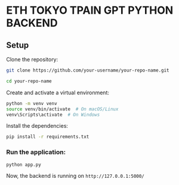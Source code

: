 # ETH TOKYO TPAIN GPT PYTHON BACKEND

## Setup

Clone the repository:

```zsh
git clone https://github.com/your-username/your-repo-name.git
```

```zsh
cd your-repo-name
```

Create and activate a virtual environment:

```zsh
python -m venv venv
source venv/bin/activate  # On macOS/Linux
venv\Scripts\activate  # On Windows
```

Install the dependencies:

```zsh
pip install -r requirements.txt
```

### Run the application:

```zsh
python app.py
```

Now, the backend is running on `http://127.0.0.1:5000/`
